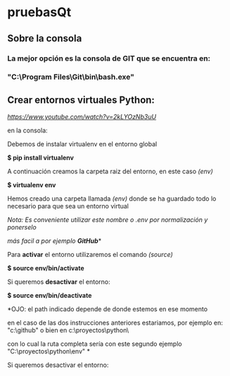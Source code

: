 # pruebasQt
## Sobre la consola
### La mejor opción es la consola de GIT que se encuentra en:
### "C:\Program Files\Git\bin\bash.exe"
## Crear entornos virtuales Python: 
*https://www.youtube.com/watch?v=2kLYOzNb3uU*

en la consola:

Debemos de instalar virtualenv en el entorno global

 **$ pip install virtualenv**

 A continuación creamos la carpeta raiz del entorno, en este caso *(env)*

**$ virtualenv env**

Hemos creado una carpeta llamada *(env)* donde se ha guardado todo lo necesario
para que sea un entorno virtual

*Nota: Es conveniente utilizar este nombre o *.env* por normalización y ponerselo*

*más facil a por ejemplo **GitHub****

Para **activar** el entorno utilizaremos el comando *(source)*

**$ source env/bin/activate**

Si queremos **desactivar** el entorno:

**$ source env/bin/deactivate**

*OJO: el path indicado depende de donde estemos en ese momento

en el caso de las dos instrucciones anteriores estariamos, por ejemplo en: "c:\github\" o bien en c:\proyectos\python\ 

con lo cual la ruta completa sería con este segundo ejemplo "C:\proyectos\python\env\" *

Si queremos desactivar el entorno:





